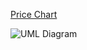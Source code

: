 [Price Chart](https://poocoin.app/tokens/0x420a2fa09c60995b4c17bcb0115b6fca42294481)

![UML Diagram]()
